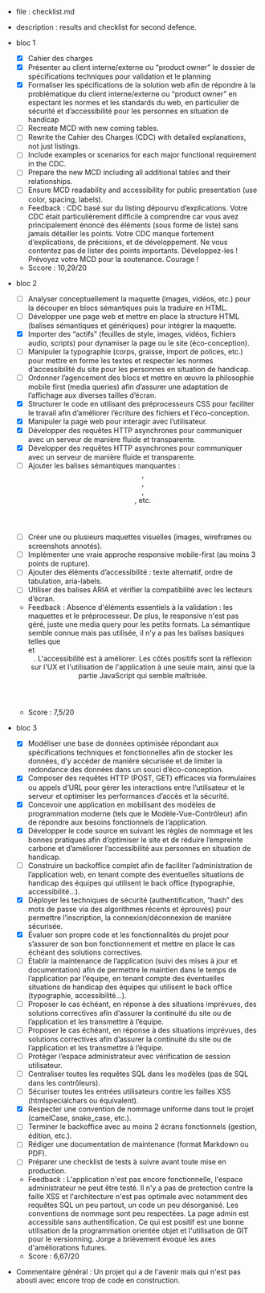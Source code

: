 - file : checklist.md

- description : results and checklist for second defence.

- bloc 1
    - [x] Cahier des charges 
    - [x] Présenter au client interne/externe ou “product owner” le dossier de spécifications techniques pour validation et le planning
    - [x] Formaliser les spécifications de la solution web afin de répondre à la problématique du client interne/externe ou “product owner” en espectant les normes et les standards du web, en particulier de sécurité et d’accessibilité pour les personnes en situation de handicap
    - [ ] Recreate MCD with new coming tables.
    - [ ] Rewrite the Cahier des Charges (CDC) with detailed explanations, not just listings.
    - [ ] Include examples or scenarios for each major functional requirement in the CDC.
    - [ ] Prepare the new MCD including all additional tables and their relationships.
    - [ ] Ensure MCD readability and accessibility for public presentation (use color, spacing, labels).

    - Feedback : CDC basé sur du listing dépourvu d’explications. Votre CDC était particulièrement difficile à comprendre car vous avez principalement énoncé des éléments (sous forme de liste) sans jamais détailler les points. Votre CDC manque fortement d’explications, de précisions, et de développement. Ne vous contentez pas de lister des points importants. Développez-les ! Prévoyez votre MCD pour la soutenance. Courage !
    - Sccore : 10,29/20

- bloc 2
    - [ ] Analyser conceptuellement la maquette (images, vidéos, etc.) pour la découper en blocs sémantiques puis la traduire en HTML.
    - [ ] Développer une page web et mettre en place la structure HTML (balises sémantiques et génériques) pour intégrer la maquette.
    - [x] Importer des “actifs” (feuilles de style, images, vidéos, fichiers audio, scripts) pour dynamiser la page ou le site (éco-conception).
    - [ ] Manipuler la typographie (corps, graisse, import de polices, etc.) pour mettre en forme les textes et respecter les normes d’accessibilité du site pour les personnes en situation de handicap.
    - [ ] Ordonner l’agencement des blocs et mettre en œuvre la philosophie mobile first (media queries) afin d’assurer une adaptation de l’affichage aux diverses tailles d’écran.
    - [x] Structurer le code en utilisant des préprocesseurs CSS pour faciliter le travail afin d’améliorer l’écriture des fichiers et l'éco-conception.
    - [x] Manipuler la page web pour interagir avec l’utilisateur.
    - [x] Développer des requêtes HTTP asynchrones pour communiquer avec un serveur de manière fluide et transparente.
    - [x] Développer des requêtes HTTP asynchrones pour communiquer avec un serveur de manière fluide et transparente.
    - [ ] Ajouter les balises sémantiques manquantes : <header>, <main>, <footer>, <section>, etc.
    - [ ] Créer une ou plusieurs maquettes visuelles (images, wireframes ou screenshots annotés).
    - [ ] Implémenter une vraie approche responsive mobile-first (au moins 3 points de rupture).
    - [ ] Ajouter des éléments d’accessibilité : texte alternatif, ordre de tabulation, aria-labels.
    - [ ] Utiliser des balises ARIA et vérifier la compatibilité avec les lecteurs d’écran.

    - Feedback : Absence d'éléments essentiels à la validation : les maquettes et le préprocesseur. De plus, le responsive n'est pas géré, juste une media query pour les petits formats. La sémantique semble connue mais pas utilisée, il n'y a pas les balises basiques telles que <footer> et <header>. L'accessibilité est à améliorer. Les côtés positifs sont la réflexion sur l'UX et l'utilisation de l'application à une seule main, ainsi que la partie JavaScript qui semble maîtrisée.
    - Score : 7,5/20

- bloc 3
    - [x] Modéliser une base de données optimisée répondant aux spécifications techniques et fonctionnelles afin de stocker les données, d’y accéder de manière sécurisée et de limiter la redondance des données dans un souci d’éco-conception.
    - [x] Composer des requêtes HTTP (POST, GET) efficaces via formulaires ou appels d’URL pour gérer les interactions entre l’utilisateur et le serveur et optimiser les performances d’accès et la sécurité.
    - [x] Concevoir une application en mobilisant des modèles de programmation moderne (tels que le Modèle-Vue-Contrôleur) afin de répondre aux besoins fonctionnels de l’application.
    - [x] Développer le code source en suivant les règles de nommage et les bonnes pratiques afin d’optimiser le site et de réduire l’empreinte carbone et d’améliorer l’accessibilité aux personnes en situation de handicap.
    - [ ] Construire un backoffice complet afin de faciliter l’administration de l’application web, en tenant compte des éventuelles situations de handicap des équipes qui utilisent le back office (typographie, accessibilité…).
    - [x] Déployer les techniques de sécurité (authentification, “hash” des mots de passe via des algorithmes récents et éprouvés) pour permettre l’inscription, la connexion/déconnexion de manière sécurisée.
    - [x] Évaluer son propre code et les fonctionnalités du projet pour s’assurer de son bon fonctionnement et mettre en place le cas échéant des solutions correctives.
    - [ ] Établir la maintenance de l’application (suivi des mises à jour et documentation) afin de permettre le maintien dans le temps de l’application par l’équipe, en tenant compte des éventuelles situations de handicap des équipes qui utilisent le back office (typographie, accessibilité…).
    - [ ] Proposer le cas échéant, en réponse à des situations imprévues, des solutions correctives afin d’assurer la continuité du site ou de l’application et les transmettre à l’équipe.
    - [ ] Proposer le cas échéant, en réponse à des situations imprévues, des solutions correctives afin d’assurer la continuité du site ou de l’application et les transmettre à l’équipe.
    - [ ] Protéger l’espace administrateur avec vérification de session utilisateur. 
    - [ ] Centraliser toutes les requêtes SQL dans les modèles (pas de SQL dans les contrôleurs).
    - [ ] Sécuriser toutes les entrées utilisateurs contre les failles XSS (htmlspecialchars ou équivalent).
    - [x] Respecter une convention de nommage uniforme dans tout le projet (camelCase, snake_case, etc.).
    - [ ] Terminer le backoffice avec au moins 2 écrans fonctionnels (gestion, édition, etc.).
    - [ ] Rédiger une documentation de maintenance (format Markdown ou PDF).
    - [ ] Préparer une checklist de tests à suivre avant toute mise en production.

    - Feedback : L'application n'est pas encore fonctionnelle, l'espace administrateur ne peut être testé. Il n'y a pas de protection contre la faille XSS et l'architecture n'est pas optimale avec notamment des requêtes SQL un peu partout, un code un peu désorganisé. Les conventions de nommage sont peu respectées. La page admin est accessible sans authentification. Ce qui est positif est une bonne utilisation de la programmation orientée objet et l'utilisation de GIT pour le versionning. Jorge a brièvement évoqué les axes d'améliorations futures.
    - Score : 6,67/20

- Commentaire général : Un projet qui a de l'avenir mais qui n'est pas abouti avec encore trop de code en construction.